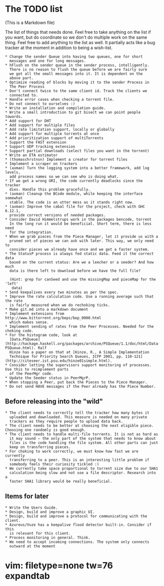 The TODO list
=============

(This is a Markdown file)

The list of things that needs done. Feel free to take anything on the
list if you want, but do coordinate so we don't do multiple work on
the same thing. Feel free to add anything to the list as well. It
partially acts like a bug tracker at the moment in addition to being a
wish-list.

    * Change the sender Queue into having two queues, one for short
      messages and one for long messages.
    * hFlush on the sender queue in the sender process, intelligently.
      There is no reason to flush the queue before we are fairly sure
      we got all the small messages into it. It is dependent on the
      above part.
    * Optimize reading of blocks by moving it to the sender Process in
      The Peer Process
    * Don't connect twice to the same client id. Track the clients we
      connected to.
    * Handle error cases when checking a torrent file.
    * Do not connect to ourselves :)
    * Write an installation and compilation guide.
    * Write a small introduction to git bisect we can point people towards.
    * Add support for DHT
    * Add support for multiple files
    * Add rate limitation support, locally or globally
    * Add support for multiple torrents at once
    * Add prioritization support of multiTorrents
    * Support the FAST extension
    * Support UDP tracking extension
    * Support partial downloads (select files you want in the torrent)
    * Write an ETA estimator
    * (thomaschrstnsn) Implement a creator for torrent files
    * Implement a scraper on trackers
    * (axman) Turn the logging system into a better framework, add log levels,
      add process names so we can see who is doing what.
    * If we get a wrong URI, the code currently deadlocks since the tracker
      dies. Handle this problem gracefully.
    * (axman) Cleanup the BCode module, while keeping the interface somewhat
      stable. The code is an utter mess as it stands right now.
    * (axman) Improve the cabal file for the project, check with GHC 6.12.1,
      provide correct versions of needed packages.
    * Consider David Himmelstrups work in the packages bencode, torrent
      In the long run it would be beneficial. Short term, there is less need
      for the integration.
    * When we grab pieces from the Piece Manager, let it provide us with a
      pruned set of pieces we can ask with later. This way, we only need to
      consider pieces we already have once and we get a faster system.
    * The StatusP process is always fed static data. Feed it the correct data
      based on the current status: Are we a leecher or a seeder? And how much
      data is there left to download before we have the full file?

      (Hint: grep for canSeed and use the missingMap and pieceMap for the 'left'
       data)
    * Send keepalives every two minutes as per the spec.
    * Improve the rate calculation code. Use a running average such that the rate
      is fairly measured when we do rechoking ticks.
    * Make git.md into a markdown document
    * Implement extensions from http://www.bittorrent.org/beps/bep_0000.html
      which makes sense.
    * Implement sending of rates from the Peer Processes. Needed for the choking code.
    * For the histogram code, look at
      [Data.PSQueue](http://hackage.haskell.org/packages/archive/PSQueue/1.1/doc/html/Data-PSQueue.html). Ralf
      Hinze has a paper on that at [Hinze, R., A Simple Implementation
      Technique for Priority Search Queues, ICFP 2001, pp. 110-121](http://citeseer.ist.psu.edu/hinze01simple.html).
    * Consider letting the supervisors support monitoring of processes. Use this to reimplement parts
      of the PeerMgr code.
    * Update the Seeder status in PeerMgrP.
    * When stopping a Peer, put back the Pieces to the Piece Manager.
    * Do not send HAVE messages if the Peer already has the Piece Number.

Before releasing into the "wild"
--------------------------------

    * The client needs to correctly tell the tracker how many bytes it
      uploaded and downloaded. This measure is needed on many private
      trackers as they require people to upload data back.
    * The client needs to be better at choosing the next eligible piece. Choosing one randomly is good enough.
    * The client needs to handle multi-file torrents. It is not as hard as
      it may sound — the only part of the system that needs to know about
      files is the code handling the file system. All other parts can just
      keep on transferring pieces.
    * For choking to work correctly, we must know how fast we are currently
      transferring to a peer. This is an interesting little problem if
      somebody feels their curiosity tickled :)
    * We currently take space proportional to torrent size due to our SHA1
      calculation being slow and not use a file descriptor. Research into a
      faster SHA1 library would be really beneficial.

Items for later
---------------

    * Write the Users Guide.
    * Design, build and improve a graphic UI.
    * Design, build and improve a protocol for communicating with the client.
    * Azureus/Vuze has a keepalive flood detector built-in. Consider if this
      is relevant for this client.
    * Process monitoring in general. Think.
    * We need to accept incoming connections. The system only connects
      outward at the moment

# vim: filetype=none tw=76 expandtab

